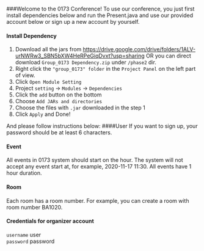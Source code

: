 ###Welcome to the 0173 Conference!
To use our conference, you just first install dependencies below and run the Present.java and use our provided account below  or sign up a 
new account by yourself. 

#### Install Dependency
1. Download all the jars from https://drive.google.com/drive/folders/1ALV-urNWRw3_SBN5bXW4HeRPeGiqDvxt?usp=sharing OR you can direct download `Group_0173 Dependency.zip` under `/phase2` dir.
2. Right click the `"group_0173" folder` in the `Project Panel` on the left part of view.
3. Click `Open Module Setting`
4. Project `setting` -> `Modules` -> `Dependencies`
5. Click the `add` button on the bottom
6. Choose `Add JARs and directories`
7. Choose the files with `.jar` downloaded in the step 1
8. Click `Apply` and Done!

And please follow instructions below:
####User
If you want to sign up, your password should be at least 6 characters.

#### Event 
All events in 0173 system should start on the hour. The system will not accept any event start at, for example, 
2020-11-17 11:30. All events have 1 hour duration.

#### Room
Each room has a room number. For example, you can create a room with room number BA1020.

#### Credentials for organizer account
`username` user\
`password` password



